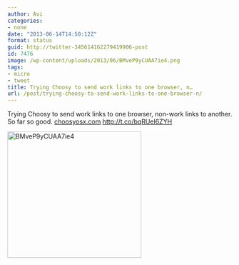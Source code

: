 ```yaml
---
author: Avi
categories:
- none
date: "2013-06-14T14:50:12Z"
format: status
guid: http://twitter-345614162279419906-post
id: 7476
image: /wp-content/uploads/2013/06/BMveP9yCUAA7ie4.png
tags:
- micro
- tweet
title: Trying Choosy to send work links to one browser, n…
url: /post/trying-choosy-to-send-work-links-to-one-browser-n/
---
```

Trying Choosy to send work links to one browser, non-work links to another. So far so good. [choosyosx.com](http://choosyosx.com) http://t.co/bqRUel6ZYH

<img width="300" height="283" src="http://aviflax.com/wp-content/uploads/2013/06/BMveP9yCUAA7ie4.png" class="attachment-medium" alt="BMveP9yCUAA7ie4" />